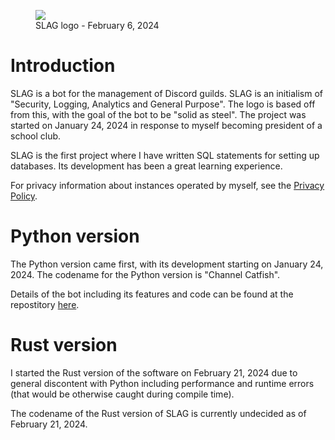 <figure>
    <img src="/static/projects/slag_logo.svg">
    <figcaption>SLAG logo - February 6, 2024</figcaption>
</figure>

# Introduction
SLAG is a bot for the management of Discord guilds. SLAG is an initialism of "Security, Logging, Analytics and General Purpose". The logo is based off from this, with the goal of the bot to be "solid as steel". The project was started on January 24, 2024 in response to myself becoming president of a school club.

SLAG is the first project where I have written SQL statements for setting up databases. Its development has been a great learning experience.

For privacy information about instances operated by myself, see the [Privacy Policy](../../privacy).

# Python version
The Python version came first, with its development starting on January 24, 2024. The codename for the Python version is "Channel Catfish".

Details of the bot including its features and code can be found at the repostitory [here](https://github.com/ctcl-bregis/slag).

# Rust version
I started the Rust version of the software on February 21, 2024 due to general discontent with Python including performance and runtime errors (that would be otherwise caught during compile time).

The codename of the Rust version of SLAG is currently undecided as of February 21, 2024.


